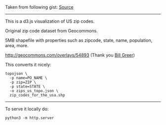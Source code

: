 Taken from following gist: [Source](https://gist.github.com/jefffriesen/6892860)
***
This is a d3.js visualization of US zip codes.

Original zip code dataset from Geocommons.  

5MB shapefile with properties such as zipcode, state, name, population, area, more.

http://geocommons.com/overlays/54893 (Thank you [Bill Greer](http://geocommons.com/users/Bill/overlays))

This converts it nicely:

```
topojson \
  -p name=PO_NAME \
  -p zip=ZIP \
  -p state=STATE \
  -o zips_us_topo.json \
  zip_codes_for_the_usa.shp
```

***


To serve it locally do:

```
python3 -m http.server 
```